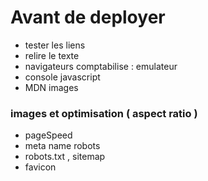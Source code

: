 # Avant de deployer
- tester les liens
- relire le texte
- navigateurs comptabilise  : emulateur
- console javascript
- MDN images 
### images et optimisation ( aspect ratio )
- pageSpeed
- meta name robots
- robots.txt , sitemap
- favicon
